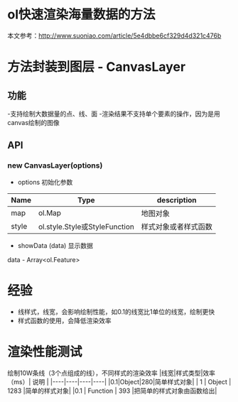 # ol快速渲染海量数据的方法
本文参考：http://www.suoniao.com/article/5e4dbbe6cf329d4d321c476b

# 方法封装到图层 - CanvasLayer
## 功能
-支持绘制大数据量的点、线、面
-渲染结果不支持单个要素的操作，因为是用canvas绘制的图像
## API
### new CanvasLayer(options)
- options 初始化参数

| Name | Type | description |
| --- | --- | ----|
| map | ol.Map | 地图对象|
| style | ol.style.Style或StyleFunction| 样式对象或者样式函数|


- showData (data) 显示数据

data - Array<ol.Feature>

# 经验
- 线样式，线宽，会影响绘制性能，如0.1的线宽比1单位的线宽，绘制更快
- 样式函数的使用，会降低渲染效率

# 渲染性能测试
绘制10W条线（3个点组成的线），不同样式的渲染效率
|线宽|样式类型|效率（ms）| 说明 |
|----|----|----|----|
|0.1|Object|280|简单样式对象|
| 1 | Object | 1283 |简单的样式对象|
|0.1 | Function | 393 |把简单的样式对象由函数给出|